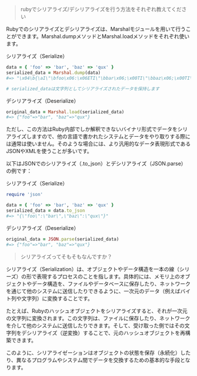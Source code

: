 > rubyでシリアライズ/デシリアライズを行う方法をそれぞれ教えてください

Rubyでのシリアライズとデシリアライズは、Marshalモジュールを用いて行うことができます。Marshal.dumpメソッドとMarshal.loadメソッドをそれぞれ使います。

シリアライズ（Serialize）

```ruby
data = { 'foo' => 'bar', 'baz' => 'qux' }
serialized_data = Marshal.dump(data)
#=> "\x04\b{\aI\"\bfoo\x06:\x06ETI\"\bbar\x06;\x00TI\"\bbaz\x06;\x00TI\"\bqux\x06;\x00T"

# serialized_dataは文字列としてシリアライズされたデータを保持します
```

デシリアライズ（Deserialize）

```ruby
original_data = Marshal.load(serialized_data)
#=> {"foo"=>"bar", "baz"=>"qux"}
```

ただし、この方法はRuby内部でしか解釈できないバイナリ形式でデータをシリアライズしますので、他の言語で書かれたシステムとデータをやり取りする際には通常は使いません。そのような場合には、より汎用的なデータ表現形式であるJSONやXMLを使うことが多いです。

以下はJSONでのシリアライズ（.to_json）とデシリアライズ（JSON.parse）の例です：

シリアライズ（Serialize）

```ruby
require 'json'

data = { 'foo' => 'bar', 'baz' => 'qux' }
serialized_data = data.to_json
#=> "{\"foo\":\"bar\",\"baz\":\"qux\"}"
```
デシリアライズ（Deserialize）

```ruby
original_data = JSON.parse(serialized_data)
#=> {"foo"=>"bar", "baz"=>"qux"}
```

> シリアライズってそもそもなんですか？

シリアライズ（Serialization）は、オブジェクトやデータ構造を一本の線（シリーズ）の形で表現するプロセスのことを指します。具体的には、メモリ上のオブジェクトやデータ構造を、ファイルやデータベースに保存したり、ネットワークを通じて他のシステムに送信したりできるように、一次元のデータ（例えばバイト列や文字列）に変換することです。

たとえば、Rubyのハッシュオブジェクトをシリアライズすると、それが一次元の文字列に変換されます。この文字列は、ファイルに保存したり、ネットワークを介して他のシステムに送信したりできます。そして、受け取った側ではその文字列をデシリアライズ（逆変換）することで、元のハッシュオブジェクトを再構築できます。

このように、シリアライゼーションはオブジェクトの状態を保存（永続化）したり、異なるプログラムやシステム間でデータを交換するための基本的な手段となります。

